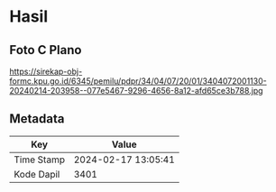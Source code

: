 # Hasil

## Foto C Plano

https://sirekap-obj-formc.kpu.go.id/6345/pemilu/pdpr/34/04/07/20/01/3404072001130-20240214-203958--077e5467-9296-4656-8a12-afd65ce3b788.jpg


## Metadata

| Key        | Value               |
| ---------- | ------------------- |
| Time Stamp | 2024-02-17 13:05:41 |
| Kode Dapil | 3401                |



